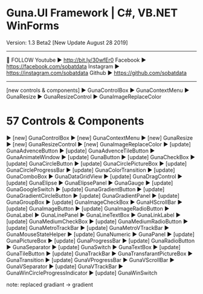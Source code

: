 # Guna.UI Framework | C#, VB.NET WinForms
Version: 1.3 Beta2 [New Update August 28 2019]

-----------------------------------------------------------------------------------------------------------

📱 FOLLOW
Youtube ► http://bit.ly/30wfEr0
Facebook ► https://facebook.com/sobatdata
Instagram ► https://instagram.com/sobatdata
Github ► https://github.com/sobatdata

-----------------------------------------------------------------------------------------------------------

[new controls & components] 
► GunaControlBox
► GunaContextMenu
► GunaResize
► GunaResizeControl
► GunaImageReplaceColor

# 57 Controls & Components
► [new] GunaControlBox
► [new] GunaContextMenu
► [new] GunaResize
► [new] GunaResizeControl
► [new] GunaImageReplaceColor
► [update] GunaAdvenceButton
► [update] GunaAdvenceTileButton
► GunaAnimateWindow
► [update] GunaButton
► [update] GunaCheckBox
► [update] GunaCircleButton
► [update] GunaCirclePictureBox
► [update] GunaCircleProgressBar
► [update] GunaColorTransition
► [update] GunaComboBox
► GunaDataGridView
► [update] GunaDragControl
► [update] GunaElipse
► GunaElipsePanel
► GunaGauge
► [update] GunaGoogleSwitch
► [update] GunaGradientButton
► [update] GunaGradientCircleButton
► [update] GunaGradientPanel
► [update] GunaGroupBox
► [update] GunaImageCheckBox
► GunaHScrollBar
► [update] GunaImageButton
► [update] GunaImageRadioButton
► GunaLabel
► GunaLinePanel
► GunaLineTextBox
► GunaLinkLabel
► [update] GunaMediumCheckBox
► [update] GunaMediumRadioButton
► [update] GunaMetroTrackBar
► [update] GunaMetroVTrackBar
► GunaMouseStateHelper
► [update] GunaNumeric
► GunaPanel
► [update] GunaPictureBox
► [update] GunaProgressBar
► [update] GunaRadioButton
► GunaSeparator
► [update] GunaSwitch
► GunaTextBox
► [update] GunaTileButton
► [update] GunaTrackBar
► GunaTransfarantPictureBox
► GunaTransition
► [update] GunaVProgressBar
► GunaVScrollBar
► GunaVSeparator
► [update] GunaVTrackBar
► GunaWinCircleProgressIndicator
► [update] GunaWinSwitch

note: replaced gradiant -> gradient
